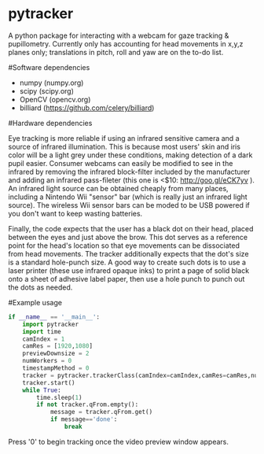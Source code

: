pytracker
=========

A python package for interacting with a webcam for gaze tracking &amp; pupillometry. Currently only has accounting for head movements in x,y,z planes only; translations in pitch, roll and yaw are on the to-do list.


#Software dependencies

 - numpy (numpy.org)
 - scipy (scipy.org)
 - OpenCV (opencv.org)
 - billiard (https://github.com/celery/billiard)


#Hardware dependencies

Eye tracking is more reliable if using an infrared sensitive camera and a source of infrared illumination. This is because most users' skin and iris color will be a light grey under these conditions, making detection of a dark pupil easier. Consumer webcams can easily be modified to see in the infrared by removing the infrared block-filter included by the manufacturer and adding an infrared pass-fileter (this one is <$10: http://goo.gl/eCK7yv ). An infrared light source can be obtained cheaply from many places, including a Nintendo Wii "sensor" bar (which is really just an infrared light source). The wireless Wii sensor bars can be moded to be USB powered if you don't want to keep wasting batteries. 

Finally, the code expects that the user has a black dot on their head, placed between the eyes and just above the brow. This dot serves as a reference point for the head's location so that eye movements can be dissociated from head movements. The tracker additionally expects that the dot's size is a standard hole-punch size. A good way to create such dots is to use a laser printer (these use infrared opaque inks) to print a page of solid black onto a sheet of adhesive label paper, then use a hole punch to punch out the dots as needed.


#Example usage

```python
if __name__ == '__main__':
	import pytracker
	import time
	camIndex = 1
	camRes = [1920,1080]
	previewDownsize = 2
	numWorkers = 0
	timestampMethod = 0
	tracker = pytracker.trackerClass(camIndex=camIndex,camRes=camRes,numWorkers=numWorkers,previewDownsize=previewDownsize,timestampMethod=timestampMethod)
	tracker.start()
	while True:
		time.sleep(1)
		if not tracker.qFrom.empty():
			message = tracker.qFrom.get()
			if message=='done':
				break
```
Press '0' to begin tracking once the video preview window appears.
